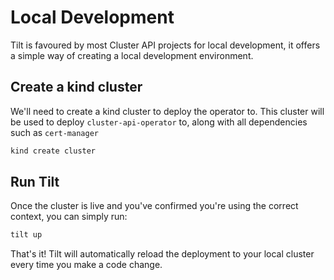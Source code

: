 # Local Development
Tilt is favoured by most Cluster API projects for local development, it offers a simple way of creating a local development environment.

## Create a kind cluster
We'll need to create a kind cluster to deploy the operator to. This cluster will be used to deploy `cluster-api-operator` to, along with all dependencies such as `cert-manager`
```bash
kind create cluster
```

## Run Tilt
Once the cluster is live and you've confirmed you're using the correct context, you can simply run:
```bash
tilt up
```

That's it! Tilt will automatically reload the deployment to your local cluster every time you make a code change.
